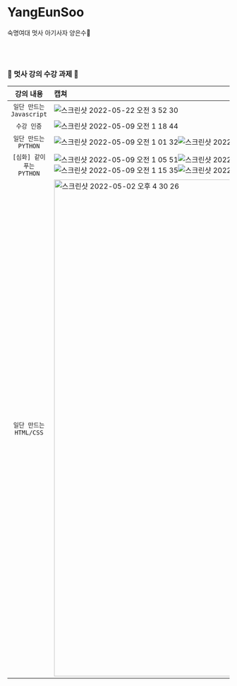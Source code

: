 # YangEunSoo
숙명여대 멋사 아기사자 양은수🦁

<br><br>
### 🦁 멋사 강의 수강 과제 🦁

| 강의 내용 | 캡쳐 | 
|:------:|:------|
|`일단 만드는 Javascript`| ![스크린샷 2022-05-22 오전 3 52 30](https://user-images.githubusercontent.com/80334038/169665469-9c2b4171-de3a-4719-bac6-df8959ed5dcd.png)|
|`수강 인증`| ![스크린샷 2022-05-09 오전 1 18 44](https://user-images.githubusercontent.com/80334038/167305302-7812184c-34a0-4807-995b-9f18f6ec3e14.png)|
|`일단 만드는 PYTHON`| ![스크린샷 2022-05-09 오전 1 01 32](https://user-images.githubusercontent.com/80334038/167304642-54fdecac-9396-4ded-abfd-ebeceda99fec.png)![스크린샷 2022-05-09 오전 1 03 27](https://user-images.githubusercontent.com/80334038/167304697-a3178f26-eb3f-4442-80ab-d39c1608bb5a.png)![스크린샷 2022-05-09 오전 1 04 53](https://user-images.githubusercontent.com/80334038/167304743-8fb6ce1b-5216-4c35-bb46-1f50503581b3.png)|
|`[심화] 같이 푸는 PYTHON`| ![스크린샷 2022-05-09 오전 1 05 51](https://user-images.githubusercontent.com/80334038/167304780-58de008c-7bed-453a-bdc7-30e40b106db5.png)![스크린샷 2022-05-09 오전 1 06 17](https://user-images.githubusercontent.com/80334038/167304804-ecc89950-f882-4089-9f8c-96095c059da3.png)![스크린샷 2022-05-09 오전 1 09 00](https://user-images.githubusercontent.com/80334038/167304898-21ffe2f5-17c8-4d92-a897-c534e88c6efb.png)![스크린샷 2022-05-09 오전 1 15 35](https://user-images.githubusercontent.com/80334038/167305134-bd824b01-96cf-43cd-bc27-0bb7aabfbbb1.png)![스크린샷 2022-05-09 오전 1 16 13](https://user-images.githubusercontent.com/80334038/167305157-08aa316a-bbfd-4bbb-a518-aef956ecd87c.png)|
|`일단 만드는 HTML/CSS`| <img width="1125" alt="스크린샷 2022-05-02 오후 4 30 26" src="https://user-images.githubusercontent.com/80334038/166199781-f2dcaa26-db43-4658-b622-ff48081e0c85.png"> |
